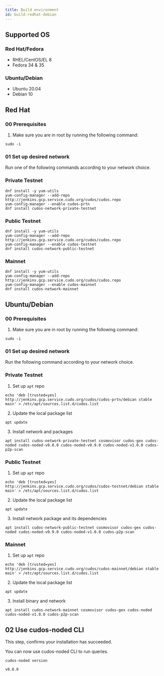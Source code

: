 ```yaml
---
title: Build environment
id: build-redhat-debian
---
```


## Supported OS

### Red Hat/Fedora 

* RHEL/CentOS/EL 8
* Fedora 34 & 35

### Ubuntu/Debian 

* Ubuntu 20.04
* Debian 10


## Red Hat 

### 00 Prerequisites

1. Make sure you are in root by running the following command:

```shell
sudo -i
```

### 01 Set up desired network 

Run one of the following commands according to your network choice.

### Private Testnet

```shell
dnf install -y yum-utils
yum-config-manager --add-repo http://jenkins.gcp.service.cudo.org/cudos/cudos.repo
yum-config-manager --enable cudos-prtn
dnf install cudos-network-private-testnet
```

### Public Testnet

```shell
dnf install -y yum-utils
yum-config-manager --add-repo http://jenkins.gcp.service.cudo.org/cudos/cudos.repo
yum-config-manager --enable cudos-testnet
dnf install cudos-network-public-testnet
```

### Mainnet 

```shell
dnf install -y yum-utils
yum-config-manager --add-repo http://jenkins.gcp.service.cudo.org/cudos/cudos.repo
yum-config-manager --enable cudos-mainnet
dnf install cudos-network-mainnet
```

## Ubuntu/Debian

### 00 Prerequisites

1. Make sure you are in root by running the following command:

```shell
sudo -i
```

<!-- 2. Update the local package list

```shell
root@cudos-node:~# sudo apt-get update
root@cudos-node:~# sudo apt-get install build-essential
``` -->

### 01 Set up desired network

Run the following command according to your network choice.

### Private Testnet

1. Set up `apt` repo

```shell
echo 'deb [trusted=yes] http://jenkins.gcp.service.cudo.org/cudos/cudos-prtn/debian stable main' > /etc/apt/sources.list.d/cudos.list
```

2. Update the local package list

```shell
apt update
```

3. Install network and packages

```shell
apt install cudos-network-private-testnet cosmovisor cudos-gex cudos-noded cudos-noded-v0.8.0 cudos-noded-v0.9.0 cudos-noded-v1.0.0 cudos-p2p-scan
```

### Public Testnet

1. Set up `apt` repo

```shell
echo 'deb [trusted=yes] http://jenkins.gcp.service.cudo.org/cudos/cudos-testnet/debian stable main' > /etc/apt/sources.list.d/cudos.list
```

2. Update the local package list

```shell
apt update
```

3. Install network package and its dependencies

```shell
apt install cudos-network-public-testnet cosmovisor cudos-gex cudos-noded cudos-noded-v0.9.0 cudos-noded-v1.0.0 cudos-p2p-scan
```

### Mainnet

1. Set up `apt` repo

```shell
echo 'deb [trusted=yes] http://jenkins.gcp.service.cudo.org/cudos/cudos-mainnet/debian stable main' > /etc/apt/sources.list.d/cudos.list
```

2. Update the local package list

```shell
apt update
```

3. Install binary and network

```shell
apt install cudos-network-mainnet cosmovisor cudos-gex cudos-noded cudos-noded-v1.0.0 cudos-p2p-scan
```


## 02 Use cudos-noded CLI 

This step, confirms your installation has succeeded. 

You can now use cudos-noded CLI to run queries. 

```shell
cudos-noded version

v0.8.0 
```

<!-- 
```shell
root@cudos-node:~# cudos-noded status
{"NodeInfo":{"protocol_version":{"p2p":"8","block":"11","app":"0"},"id":"f3bc1ebea0423b87796d5c620d938a79f7a50c7a","listen_addr":"tcp://0.0.0.0:26656","network":"cudos-testnet-public-3","version":"0.34.19","channels":"40202122233038606100","moniker":"cudos-node","other":{"tx_index":"on","rpc_address":"tcp://127.0.0.1:26657"}},"SyncInfo":{"latest_block_hash":"BC292BAEAA7421168EE55EA1BE2A294AC5B33B37B74B1175A53F6ED741F4D80B","latest_app_hash":"D31FF2A770FDF6603E867477B4F0D46450F50056F4A4D5214D8B1F734A3CE136","latest_block_height":"3605101","latest_block_time":"2022-05-27T15:55:58.140942836Z","earliest_block_hash":"5FE3E88EFE9999C79B8D6271B56EE4349051FCEA290D5A512440B8BEB9662104","earliest_app_hash":"E3B0C44298FC1C149AFBF4C8996FB92427AE41E4649B934CA495991B7852B855","earliest_block_height":"3603400","earliest_block_time":"2021-08-25T08:21:32.483824849Z","catching_up":true},"ValidatorInfo":{"Address":"7AC5A70F5F271C6B35F48A51781D23329E58D3DD","PubKey":{"type":"tendermint/PubKeyEd25519","value":"8MECl86K55FL+s63L9wYGAyLXSPHrlHpcnE17rBm4vs="},"VotingPower":"0"}}
```

To check on status, view the explorer. 

```shell
root@cudos-node:~# cudos-noded tendermint show-validator
{"@type":"/cosmos.crypto.ed25519.PubKey","key":"8MECl86K55FL+s63L9wYGAyLXSPHrlHpcnE17rBm4vs="}
root@cudos-node:~# 
``` -->
<!-- 

### Example extract

```shell
...
Setting up cudos-noded (0.9.0-179.el8) ...
  Upgrade: Setting up links
    Refreshing /usr/bin, /lib and /lib64 links
    Setting Cosmovisor link '.cudosd' to 'cudos-data'
    Setting Cosmovisor 'current' link to genesis
    Chowning the home dir
    Reloading systemd config
    Done
Setting up cudos-p2p-scan (0.9.0-179.el8) ...
Setting up cudos-noded-v1.0.0 (1.0.0-179.el8) ...
Setting up cudos-noded-v0.9.0 (0.9.0-179.el8) ...
Setting up cudos-network-public-testnet (0.9.0-179.el8) ...
Upgrade:
``` -->

<!-- ### 02 Check `cudos-node` Daemon

`cudos-noded` is the CLI tool that enables you to interact with a node on the Cudos Network.

```shell
root@instance-1:~/cudos-node# cudos-noded version
v1.1.0
```

:::tip `cudos-noded` versions

`cudos-noded-v0.8.0`

is the binary that is compatible with the historical chain state

`cudos-noded-v0.9.0`

is the binary compatible with the current chain state

`cudos-noded-v1.0.0`

is the binary compatible with the next chain state and is the same as the mainnet state

`cudos-noded-v1.1.0`

is the binary for the final chain state after the step from 0.9.0 -> 1.0.0 and then the step 1.0.0 -> 1.1.0

::: -->

<!-- You are now ready to [Run a full node](/docs/node/run-node/run-full-node-redhat-debian). This is a prerequisite to setting up a validator node. -->





